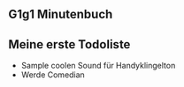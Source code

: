 ## G1g1 Minutenbuch

## Meine erste Todoliste

- Sample coolen Sound für Handyklingelton
- Werde Comedian


